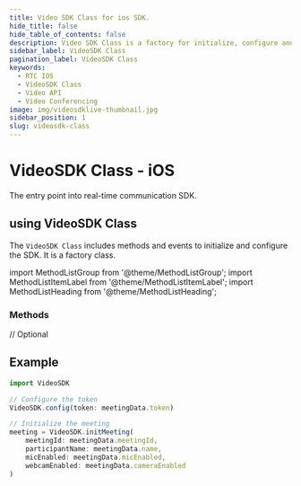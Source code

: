 ```yaml
---
title: Video SDK Class for ios SDK.
hide_title: false
hide_table_of_contents: false
description: Video SDK Class is a factory for initialize, configure and init meetings.
sidebar_label: VideoSDK Class
pagination_label: VideoSDK Class
keywords:
  - RTC IOS
  - VideoSDK Class
  - Video API
  - Video Conferencing
image: img/videosdklive-thumbnail.jpg
sidebar_position: 1
slug: videosdk-class
---
```


# VideoSDK Class - iOS

The entry point into real-time communication SDK.

## using VideoSDK Class

The `VideoSDK Class` includes methods and events to initialize and configure the SDK. It is a factory class.

import MethodListGroup from '@theme/MethodListGroup';
import MethodListItemLabel from '@theme/MethodListItemLabel';
import MethodListHeading from '@theme/MethodListHeading';

### Methods

<MethodListGroup>
  <MethodListItemLabel name="__methods" >
    <MethodListGroup>
      <MethodListHeading heading="Methods" />
      <MethodListGroup>
        <MethodListHeading heading="config(token): void" />
        <MethodListItemLabel name="token"  type={"String"} />
      </MethodListGroup>
      <MethodListGroup name="initMeeting()"  >
        <MethodListHeading heading="initMeeting(meetingId, participantId, participantName, micEnabled, webcamEnabled): Meeting" />
        <MethodListItemLabel name="meetingId"  type={"String"} />
        <MethodListItemLabel name="participantId"  type={"String"} /> // Optional
        <MethodListItemLabel name="participantName"  type={"String"} defaultValue={"Guest"} />
        <MethodListItemLabel name="micEnabled"  type={"Bool"} defaultValue={"true"} />
        <MethodListItemLabel name="webcamEnabled"  type={"Bool"} defaultValue={"true"} />
      </MethodListGroup>
    </MethodListGroup>
  </MethodListItemLabel>
</MethodListGroup>

## Example

```js title="Config and Init Example"
import VideoSDK

// Configure the token
VideoSDK.config(token: meetingData.token)

// Initialize the meeting
meeting = VideoSDK.initMeeting(
    meetingId: meetingData.meetingId,
    participantName: meetingData.name,
    micEnabled: meetingData.micEnabled,
    webcamEnabled: meetingData.cameraEnabled
)
```
